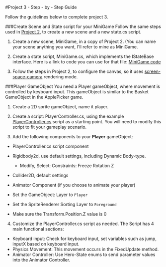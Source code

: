 #Project 3 - Step - by - Step Guide

Follow the guidelines below to complete project 3.

###Create Scene and State script for your MiniGame
Follow the same steps used in [Project 2](https://kdoore.gitbooks.io/cs-2335/content/project-2-create-new-scene-and-state.html), to create a new scene and a new state.cs script.

1.  Create a new scene, MiniGame, in a copy of Project 2. (You can name your scene anything you want, I'll refer to mine as MiniGame.  
 
2.  Create a state script, MiniGame.cs, which implements the IStateBase interface.  Here is a link to code you can use for that file: [MiniGame code](/minigame_-_view.md)

3.  Follow the steps in Project 2, to configure the canvas, so it uses [screen-space-camera](/screen-space_canvas.md) rendering mode.

###Player GameObject
You need a Player gameObject, where movement is controlled by keyboard input.  This gameObject is similar to the Basket GameObject in the ApplePicker game.  

 1.  Create a 2D sprite gameObject, name it player. 
 2.  Create a script:  PlayerController.cs, using the example [PlayerController.cs](/project-3/playercontroller.md) script as a starting point.  You will need to modify this script to fit your gameplay scenario.
 
 3.  Add the following components to your **Player** gameObject:
  - PlayerController.cs  script component
  - Rigidbody2d, use default settings, including Dynamic Body-type.  
      - Modify, Select: Constraints: Freeze Rotation Z
  - Collider2D, default settings
  - Animator Component (if you choose to animate your player)
  
  - Set the GameObject: Layer to `Player`
  - Set the SpriteRenderer Sorting Layer to `Foreground`
  - Make sure the Transform.Position.Z value is 0
  
  4.  Customize the PlayerController.cs script as needed.  The Script has 4 main functional sections:
  - Keyboard input: Check for keyboard input, set variables such as jump, inputX based on keyboard input. 
  - Physics Movement: This movement occurs in the FixedUpdate method.  
  - Animator Controller: Use Hero-State enums to send parameter values into the Animator Controller.
  
  